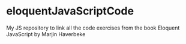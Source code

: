 # eloquentJavaScriptCode
My JS repository to link all the code exercises from the book Eloquent JavaScript by Marjin Haverbeke
